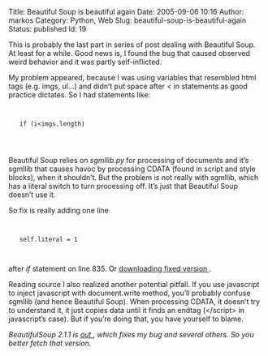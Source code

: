 Title: Beautiful Soup is beautiful again
Date: 2005-09-06 10:16
Author: markos
Category: Python, Web
Slug: beautiful-soup-is-beautiful-again
Status: published
Id: 19

<div>
 <p>
  This is probably the last part in series of post dealing with Beautiful Soup. At least for a while. Good news is, I found the bug that caused observed weird behavior and it was partly self-inflicted.
 </p>
 <p>
  My problem appeared, because I was using variables that resembled html tags (e.g. imgs, ul…) and didn’t put space after &lt; in statements as good practice dictates. So I  had statements like:
  <br/>
  <code>
   <br/>
   if (i&lt;imgs.length)
   <br/>
  </code>
 </p>
 <p>
  Beautiful Soup relies on
  <em>
   sgmllib.py
  </em>
  for processing of documents and it’s sgmllib that causes havoc by processing CDATA (found in script and style blocks), when it shouldn’t. But the problem is not really with sgmllib, which has a literal switch to turn processing off. It’s just that Beautiful Soup doesn’t use it.
 </p>
 <p>
  So fix is really adding one line
  <br/>
  <code>
   <br/>
   self.literal = 1
   <br/>
  </code>
  <br/>
  after
  <em>
   if
  </em>
  statement on line 835. Or
  <a href="http://markos.gaivo.net/blog/code/BeautifulSoup.py" title="Link to fixed version">
   downloading fixed version
  </a>
  .
 </p>
 <p>
  Reading source I also realized another potential pitfall. If you use javascript to inject javascript with document.write method, you’ll probably confuse sgmllib (and hence Beautiful Soup). When processing CDATA, it doesn’t try to understand it, it just copies data until it finds an endtag (&lt;/script&gt; in javascript’s case). But if you’re doing that, you have yourself to blame.
 </p>
 <p>
  <em>
   BeautifulSoup 2.1.1 is
   <a href="http://www.crummy.com/software/BeautifulSoup/index.html">
    out
   </a>
   , which fixes my bug and several others. So you better fetch that version.
  </em>
 </p>
</div>
